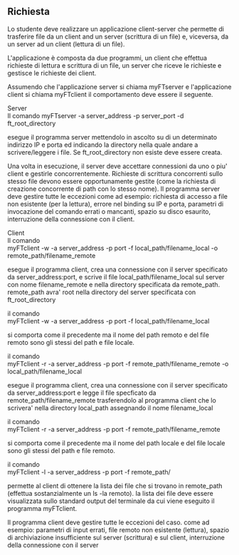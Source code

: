 ## Richiesta

Lo studente deve realizzare un applicazione client-server che permette di trasferire file da un client and un server (scrittura di un file) e, viceversa, da un server ad un client (lettura di un file).

L'applicazione è composta da due programmi, un client che effettua richieste di lettura e scrittura di un file, un server che riceve le richieste e gestisce le richieste dei client.

Assumendo che l'applicazione server si chiama myFTserver e l'applicazione client si chiama myFTclient il comportamento deve essere il seguente.

Server  
Il comando
myFTserver -a server_address -p server_port -d ft_root_directory

esegue il programma server mettendolo in ascolto su di un determinato indirizzo IP e porta ed indicando la directory nella quale andare a scrivere/leggere i file. Se ft_root_directory non esiste deve essere creata.

Una volta in esecuzione, il server deve accettare connessioni da uno o piu' client e gestirle concorrentemente.
Richieste di scrittura concorrenti sullo stesso file devono essere opportunamente gestite (come la richiesta di creazione concorrente di path con lo stesso nome).
Il programma server deve gestire tutte le eccezioni come ad esempio: richiesta di accesso a file non esistente (per la lettura), errore nel binding su IP e porta, parametri di invocazione del comando errati o mancanti, spazio su disco esaurito, interruzione della connessione con il client.

Client  
Il comando   
myFTclient -w -a server_address -p port  -f local_path/filename_local -o remote_path/filename_remote

esegue il programma client, crea una connessione con il server specificato da server_address:port, e scrive il file local_path/filename_local sul server con nome filename_remote e nella directory specificata da remote_path. remote_path avra' root nella directory del server specificata con ft_root_directory

il comando  
myFTclient -w -a server_address -p port  -f local_path/filename_local

si comporta come il precedente ma il nome del path remoto e del file remoto sono gli stessi del path e file locale.

il comando   
myFTclient -r -a server_address -p port  -f remote_path/filename_remote -o local_path/filename_local

esegue il programma client, crea una connessione con il server specificato da server_address:port e legge il file specficato da remote_path/filename_remote trasferendolo al programma client che lo scrivera' nella directory local_path assegnando il nome filename_local

il comando  
myFTclient -r -a server_address -p port  -f remote_path/filename_remote

si comporta come il precedente ma il nome del path locale e del file locale sono gli stessi del path e file remoto.

il comando  
myFTclient -l -a server_address -p port  -f remote_path/

permette al client di ottenere la lista dei file che si trovano in remote_path (effettua sostanzialmente un ls -la remoto). Ia lista dei file deve essere visualizzata sullo standard output del terminale da cui viene eseguito il programma myFTclient.

Il programma client deve gestire tutte le eccezioni del caso. come ad esempio: parametri di input errati, file remoto non esistente (lettura), spazio di archiviazione insufficiente sul server (scrittura) e sul client, interruzione della connessione con il server
